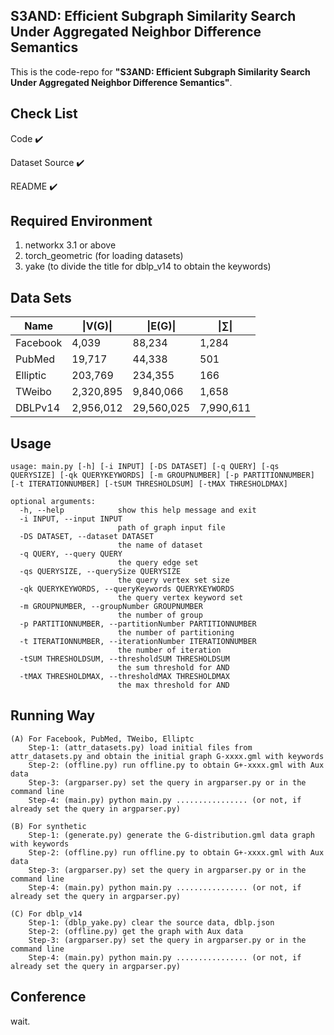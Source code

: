 ## S3AND: Efficient Subgraph Similarity Search Under Aggregated Neighbor Difference Semantics

This is the code-repo for **"S3AND: Efficient Subgraph Similarity Search Under Aggregated Neighbor Difference Semantics"**.

## Check List

Code	:heavy_check_mark:

Dataset Source	:heavy_check_mark:

README	:heavy_check_mark:



## Required Environment

1. networkx 3.1 or above
2. torch_geometric (for loading datasets)
3. yake (to divide the title for dblp_v14 to obtain the keywords)



## Data Sets

| Name     | \|V(G)\|  | \|E(G)\|   | \|∑\|     |
| -------- | --------- | ---------- | --------- |
| Facebook | 4,039     | 88,234     | 1,284     |
| PubMed   | 19,717    | 44,338     | 501       |
| Elliptic | 203,769   | 234,355    | 166       |
| TWeibo   | 2,320,895 | 9,840,066  | 1,658     |
| DBLPv14  | 2,956,012 | 29,560,025 | 7,990,611 |



## Usage

```
usage: main.py [-h] [-i INPUT] [-DS DATASET] [-q QUERY] [-qs QUERYSIZE] [-qk QUERYKEYWORDS] [-m GROUPNUMBER] [-p PARTITIONNUMBER] [-t ITERATIONNUMBER] [-tSUM THRESHOLDSUM] [-tMAX THRESHOLDMAX]

optional arguments:
  -h, --help            show this help message and exit
  -i INPUT, --input INPUT
                        path of graph input file
  -DS DATASET, --dataset DATASET
                        the name of dataset
  -q QUERY, --query QUERY
                        the query edge set
  -qs QUERYSIZE, --querySize QUERYSIZE
                        the query vertex set size
  -qk QUERYKEYWORDS, --queryKeywords QUERYKEYWORDS
                        the query vertex keyword set
  -m GROUPNUMBER, --groupNumber GROUPNUMBER
                        the number of group
  -p PARTITIONNUMBER, --partitionNumber PARTITIONNUMBER
                        the number of partitioning
  -t ITERATIONNUMBER, --iterationNumber ITERATIONNUMBER
                        the number of iteration
  -tSUM THRESHOLDSUM, --thresholdSUM THRESHOLDSUM
                        the sum threshold for AND
  -tMAX THRESHOLDMAX, --thresholdMAX THRESHOLDMAX
                        the max threshold for AND
```



## Running Way

```
(A) For Facebook, PubMed, TWeibo, Elliptc
	Step-1: (attr_datasets.py) load initial files from attr_datasets.py and obtain the initial graph G-xxxx.gml with keywords
	Step-2: (offline.py) run offline.py to obtain G+-xxxx.gml with Aux data
	Step-3: (argparser.py) set the query in argparser.py or in the command line
    Step-4: (main.py) python main.py ................ (or not, if already set the query in argparser.py)
    
(B) For synthetic
	Step-1: (generate.py) generate the G-distribution.gml data graph with keywords
	Step-2: (offline.py) run offline.py to obtain G+-xxxx.gml with Aux data
	Step-3: (argparser.py) set the query in argparser.py or in the command line
    Step-4: (main.py) python main.py ................ (or not, if already set the query in argparser.py)
    
(C) For dblp_v14
	Step-1: (dblp_yake.py) clear the source data, dblp.json
	Step-2: (offline.py) get the graph with Aux data
	Step-3: (argparser.py) set the query in argparser.py or in the command line
    Step-4: (main.py) python main.py ................ (or not, if already set the query in argparser.py)
```



## Conference

wait.
